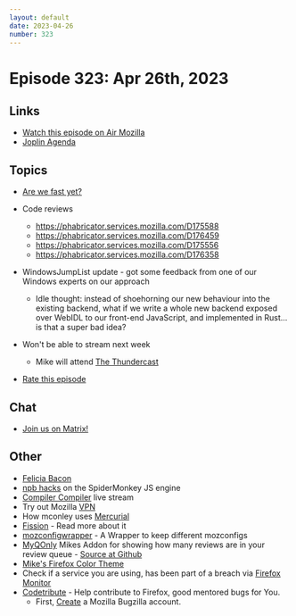 ```yaml
---
layout: default
date: 2023-04-26
number: 323
---
```


# Episode 323: Apr 26th, 2023

## Links
* [Watch this episode on Air Mozilla](https://mzl.la/joy-of-coding-2023-04-26)
* [Joplin Agenda](https://mikeconley.ca/joc/agendas/Episode-0323.html)

## Topics
* [Are we fast yet?](https://arewefastyet.com/win10/benchmarks/raptor-desktop-speedometer?numDays=60)
* Code reviews
  - https://phabricator.services.mozilla.com/D175588
  - https://phabricator.services.mozilla.com/D176459
  - https://phabricator.services.mozilla.com/D175556
  - https://phabricator.services.mozilla.com/D176358
* WindowsJumpList update - got some feedback from one of our Windows experts on our approach
  - Idle thought: instead of shoehorning our new behaviour into the existing backend, what if we write a whole new backend exposed over WebIDL to our front-end JavaScript, and implemented in Rust... is that a super bad idea?
* Won't be able to stream next week
  - Mike will attend [The Thundercast](https://blog.thunderbird.net/)

* [Rate this episode](https://forms.gle/yva4uLDg6f6FALsU9)

## Chat
* [Join us on Matrix!](https://matrix.to/#/!enWuAmKDOEEPYejXRk:mozilla.org?via=mozilla.org&via=raim.ist)

## Other
* [Felicia Bacon](https://www.youtube.com/channel/UCMtqVykGztIYmj7OpFf7oeQ/videos)
* [npb hacks](https://www.twitch.tv/BackToTheCode) on the SpiderMonkey JS engine
* [Compiler Compiler](https://www.twitch.tv/codehag) live stream
* Try out Mozilla [VPN](https://vpn.mozilla.org/)
* How mconley uses [Mercurial](https://mikeconley.github.io/documents/How_mconley_uses_Mercurial_for_Mozilla_code)
* [Fission](https://firefox-source-docs.mozilla.org/dom/dom/Fission.html) - Read more about it
* [mozconfigwrapper](https://github.com/ahal/mozconfigwrapper) - A Wrapper to keep different mozconfigs
* [MyQOnly](https://addons.mozilla.org/en-US/firefox/addon/myqonly/) Mikes Addon for showing how many reviews are in your review queue - [Source at Github](https://github.com/mikeconley/myqonly)
* [Mike's Firefox Color Theme](https://addons.mozilla.org/en-US/firefox/addon/electricbluegaloo/)
* Check if a service you are using, has been part of a breach via [Firefox Monitor](https://monitor.firefox.com/breaches)
* [Codetribute](https://codetribute.mozilla.org/) - Help contribute to Firefox, good mentored bugs for You.
  - First, [Create](https://bugzilla.mozilla.org/createaccount.cgi) a Mozilla Bugzilla account.

